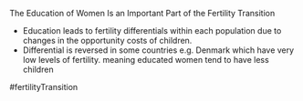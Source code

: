 The Education of Women Is an Important Part of the Fertility Transition

- Education leads to fertility differentials within each population due to changes in the opportunity costs of children.
- Differential is reversed in some countries e.g. Denmark which have very low levels of fertility.
meaning educated women tend to have less children 

#fertilityTransition